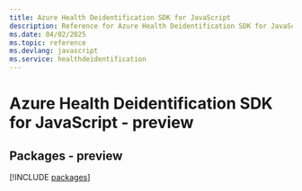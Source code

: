 ```yaml
---
title: Azure Health Deidentification SDK for JavaScript
description: Reference for Azure Health Deidentification SDK for JavaScript
ms.date: 04/02/2025
ms.topic: reference
ms.devlang: javascript
ms.service: healthdeidentification
---
```

# Azure Health Deidentification SDK for JavaScript - preview
## Packages - preview
[!INCLUDE [packages](health-deidentification-index.md)]